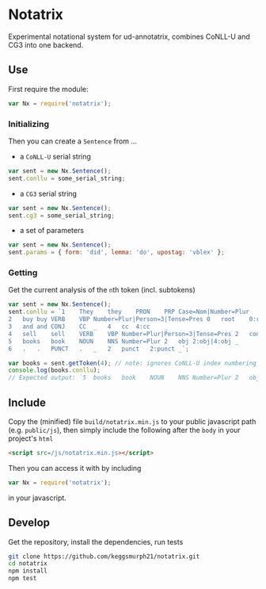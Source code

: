 # Notatrix

Experimental notational system for ud-annotatrix, combines CoNLL-U and CG3 into one backend.

## Use

First require the module:
```js
var Nx = require('notatrix');
```

### Initializing
Then you can create a `Sentence` from ...
 - a `CoNLL-U` serial string
```js
var sent = new Nx.Sentence();
sent.conllu = some_serial_string;
```

- a `CG3` serial string
```js
var sent = new Nx.Sentence();
sent.cg3 = some_serial_string;
```

- a set of parameters
```js
var sent = new Nx.Sentence();
sent.params = { form: 'did', lemma: 'do', upostag: 'vblex' };
```

### Getting
Get the current analysis of the `n`th token (incl. subtokens)
```js
var sent = new Nx.Sentence();
sent.conllu = `1	They	they	PRON	PRP	Case=Nom|Number=Plur	2	nsubj	2:nsubj|4:nsubj	_
2	buy	buy	VERB	VBP	Number=Plur|Person=3|Tense=Pres	0	root	0:root	_
3	and	and	CONJ	CC	_	4	cc	4:cc	_
4	sell	sell	VERB	VBP	Number=Plur|Person=3|Tense=Pres	2	conj	0:root|2:conj	_
5	books	book	NOUN	NNS	Number=Plur	2	obj	2:obj|4:obj	_
6	.	.	PUNCT	.	_	2	punct	2:punct	_`;

var books = sent.getToken(4); // note: ignores CoNLL-U index numbering
console.log(books.conllu);
// Expected output: `5	books	book	NOUN	NNS	Number=Plur	2	obj	2:obj|4:obj	_`
```


## Include

Copy the (minified) file `build/notatrix.min.js` to your public javascript path (e.g. `public/js`), then simply include the following after the `body` in your project's `html`
```html
<script src=/js/notatrix.min.js></script>
```

Then you can access it with by including
```js
var Nx = require('notatrix');
```
in your javascript.

## Develop

Get the repository, install the dependencies, run tests
```sh
git clone https://github.com/keggsmurph21/notatrix.git
cd notatrix
npm install
npm test
```



